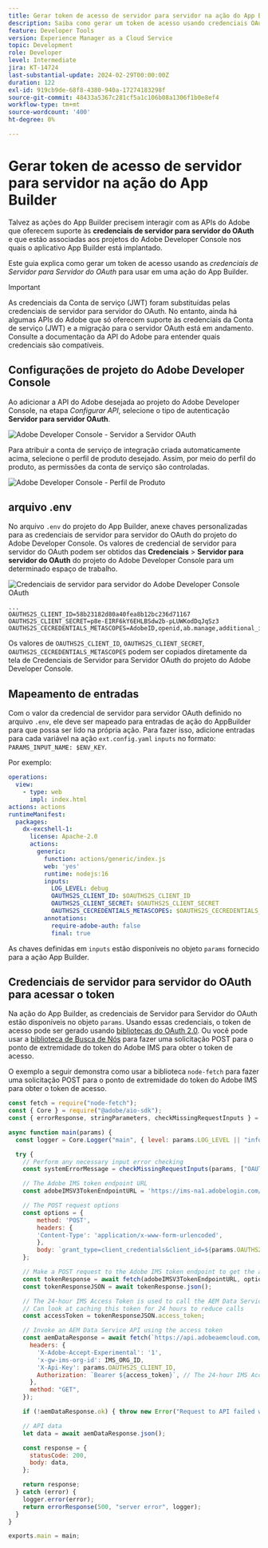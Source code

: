 ```yaml
---
title: Gerar token de acesso de servidor para servidor na ação do App Builder
description: Saiba como gerar um token de acesso usando credenciais OAuth de servidor para servidor para usar em uma ação do App Builder.
feature: Developer Tools
version: Experience Manager as a Cloud Service
topic: Development
role: Developer
level: Intermediate
jira: KT-14724
last-substantial-update: 2024-02-29T00:00:00Z
duration: 122
exl-id: 919cb9de-68f8-4380-940a-17274183298f
source-git-commit: 48433a5367c281cf5a1c106b08a1306f1b0e8ef4
workflow-type: tm+mt
source-wordcount: '400'
ht-degree: 0%

---
```


# Gerar token de acesso de servidor para servidor na ação do App Builder

Talvez as ações do App Builder precisem interagir com as APIs do Adobe que oferecem suporte às **credenciais de servidor para servidor do OAuth** e que estão associadas aos projetos do Adobe Developer Console nos quais o aplicativo App Builder está implantado.

Este guia explica como gerar um token de acesso usando as _credenciais de Servidor para Servidor do OAuth_ para usar em uma ação do App Builder.

>[!IMPORTANT]
>
> As credenciais da Conta de serviço (JWT) foram substituídas pelas credenciais de servidor para servidor do OAuth. No entanto, ainda há algumas APIs do Adobe que só oferecem suporte às credenciais da Conta de serviço (JWT) e a migração para o servidor OAuth está em andamento. Consulte a documentação da API do Adobe para entender quais credenciais são compatíveis.

## Configurações de projeto do Adobe Developer Console

Ao adicionar a API do Adobe desejada ao projeto do Adobe Developer Console, na etapa _Configurar API_, selecione o tipo de autenticação **Servidor para servidor OAuth**.

![Adobe Developer Console - Servidor a Servidor OAuth](./assets/s2s-auth/oauth-server-to-server.png)

Para atribuir a conta de serviço de integração criada automaticamente acima, selecione o perfil de produto desejado. Assim, por meio do perfil do produto, as permissões da conta de serviço são controladas.

![Adobe Developer Console - Perfil de Produto](./assets/s2s-auth/select-product-profile.png)

## arquivo .env

No arquivo `.env` do projeto do App Builder, anexe chaves personalizadas para as credenciais de servidor para servidor do OAuth do projeto do Adobe Developer Console. Os valores de credencial de servidor para servidor do OAuth podem ser obtidos das __Credenciais__ > __Servidor para servidor do OAuth__ do projeto do Adobe Developer Console para um determinado espaço de trabalho.

![Credenciais de servidor para servidor do Adobe Developer Console OAuth](./assets/s2s-auth/oauth-server-to-server-credentials.png)

```
...
OAUTHS2S_CLIENT_ID=58b23182d80a40fea8b12bc236d71167
OAUTHS2S_CLIENT_SECRET=p8e-EIRF6kY6EHLBSdw2b-pLUWKodDqJqSz3
OAUTHS2S_CECREDENTIALS_METASCOPES=AdobeID,openid,ab.manage,additional_info.projectedProductContext,read_organizations,read_profile,account_cluster.read
```

Os valores de `OAUTHS2S_CLIENT_ID`, `OAUTHS2S_CLIENT_SECRET`, `OAUTHS2S_CECREDENTIALS_METASCOPES` podem ser copiados diretamente da tela de Credenciais de Servidor para Servidor OAuth do projeto do Adobe Developer Console.

## Mapeamento de entradas

Com o valor da credencial de servidor para servidor OAuth definido no arquivo `.env`, ele deve ser mapeado para entradas de ação do AppBuilder para que possa ser lido na própria ação. Para fazer isso, adicione entradas para cada variável na ação `ext.config.yaml` `inputs` no formato: `PARAMS_INPUT_NAME: $ENV_KEY`.

Por exemplo:

```yaml
operations:
  view:
    - type: web
      impl: index.html
actions: actions
runtimeManifest:
  packages:
    dx-excshell-1:
      license: Apache-2.0
      actions:
        generic:
          function: actions/generic/index.js
          web: 'yes'
          runtime: nodejs:16
          inputs:
            LOG_LEVEL: debug
            OAUTHS2S_CLIENT_ID: $OAUTHS2S_CLIENT_ID
            OAUTHS2S_CLIENT_SECRET: $OAUTHS2S_CLIENT_SECRET
            OAUTHS2S_CECREDENTIALS_METASCOPES: $OAUTHS2S_CECREDENTIALS_METASCOPES
          annotations:
            require-adobe-auth: false
            final: true
```

As chaves definidas em `inputs` estão disponíveis no objeto `params` fornecido para a ação App Builder.

## Credenciais de servidor para servidor do OAuth para acessar o token

Na ação do App Builder, as credenciais de Servidor para Servidor do OAuth estão disponíveis no objeto `params`. Usando essas credenciais, o token de acesso pode ser gerado usando [bibliotecas do OAuth 2.0](https://oauth.net/code/). Ou você pode usar a [biblioteca de Busca de Nós](https://www.npmjs.com/package/node-fetch) para fazer uma solicitação POST para o ponto de extremidade do token do Adobe IMS para obter o token de acesso.

O exemplo a seguir demonstra como usar a biblioteca `node-fetch` para fazer uma solicitação POST para o ponto de extremidade do token do Adobe IMS para obter o token de acesso.

```javascript
const fetch = require("node-fetch");
const { Core } = require("@adobe/aio-sdk");
const { errorResponse, stringParameters, checkMissingRequestInputs } = require("../utils");

async function main(params) {
  const logger = Core.Logger("main", { level: params.LOG_LEVEL || "info" });

  try {
    // Perform any necessary input error checking
    const systemErrorMessage = checkMissingRequestInputs(params, ["OAUTHS2S_CLIENT_ID", "OAUTHS2S_CLIENT_SECRET", "OAUTHS2S_CECREDENTIALS_METASCOPES"], []);

    // The Adobe IMS token endpoint URL
    const adobeIMSV3TokenEndpointURL = 'https://ims-na1.adobelogin.com/ims/token/v3';

    // The POST request options
    const options = {
        method: 'POST',
        headers: {
        'Content-Type': 'application/x-www-form-urlencoded',
        },
        body: `grant_type=client_credentials&client_id=${params.OAUTHS2S_CLIENT_ID}&client_secret=${params.OAUTHS2S_CLIENT_SECRET}&scope=${params.OAUTHS2S_CECREDENTIALS_METASCOPES}`,
    };

    // Make a POST request to the Adobe IMS token endpoint to get the access token
    const tokenResponse = await fetch(adobeIMSV3TokenEndpointURL, options);
    const tokenResponseJSON = await tokenResponse.json();

    // The 24-hour IMS Access Token is used to call the AEM Data Service API
    // Can look at caching this token for 24 hours to reduce calls
    const accessToken = tokenResponseJSON.access_token;

    // Invoke an AEM Data Service API using the access token
    const aemDataResponse = await fetch(`https://api.adobeaemcloud.com/adobe/stats/statistics/contentRequestsQuota?imsOrgId=${IMS_ORG_ID}&current=true`, {
      headers: {
        'X-Adobe-Accept-Experimental': '1',
        'x-gw-ims-org-id': IMS_ORG_ID,
        'X-Api-Key': params.OAUTHS2S_CLIENT_ID,
        Authorization: `Bearer ${access_token}`, // The 24-hour IMS Access Token
      },
      method: "GET",
    });

    if (!aemDataResponse.ok) { throw new Error("Request to API failed with status code " + aemDataResponse.status);}

    // API data
    let data = await aemDataResponse.json();

    const response = {
      statusCode: 200,
      body: data,
    };

    return response;
  } catch (error) {
    logger.error(error);
    return errorResponse(500, "server error", logger);
  }
}

exports.main = main;
```
